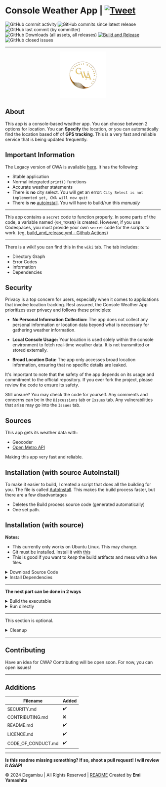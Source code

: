 # Console Weather App |  [![Tweet](https://img.shields.io/twitter/url/http/shields.io.svg?style=social)](https://twitter.com/intent/tweet?text=Get%20over%20170%20free%20design%20blocks%20based%20on%20Bootstrap%204&url=https://www.froala.com/design-blocks&via=froala&hashtags=bootstrap,design,templates,blocks,developers)
![GitHub commit activity](https://img.shields.io/github/commit-activity/t/Degamisu/Console-Weather-App) ![GitHub commits since latest release](https://img.shields.io/github/commits-since/Degamisu/Console-Weather-App/latest)
 ![GitHub last commit (by committer)](https://img.shields.io/github/last-commit/Degamisu/Console-Weather-App) ![GitHub Downloads (all assets, all releases)](https://img.shields.io/github/downloads/Degamisu/Console-Weather-App/total) [![Build and Release](https://github.com/Degamisu/Console-Weather-App/actions/workflows/build_and_release.yml/badge.svg?branch=master)](https://github.com/Degamisu/Console-Weather-App/actions/workflows/build_and_release.yml) ![GitHub closed issues](https://img.shields.io/github/issues-closed/Degamisu/console-weather-app)

---
<div>
<p align="center">
  <img src="/CWA-2-transparent-small.png"/>
</p>
</div>

## About

This app is a console-based weather app. You can choose between 2 options for location. You can **Specify** the location, or you can automatically find the location based off of **GPS tracking**. This is a very fast and reliable service that is being updated frequently.

## Important Information

The Legacy version of CWA is available [here](https://github.com/Degamisu/Console-Weather-App/tree/b6d01375763cd0d073334d68de05902801dd546b). It has the following:

- Stable application
- Normal integrated `print()` functions
- Accurate weather statements
- There is **no** city select. You will get an error: `City Select is not implemented yet, CWA will now quit`
- There is **no** [autoinstall](autoinstall.bash). You will have to build/run this _manually_

---

This app contains a `secret` code to function properly. In some parts of the code, a variable named `{GH_TOKEN}` is created. However, if you use Codespaces, you must provide your own `secret` code for the scripts to work. (eg, [build_and_release.yml - Github Actions](build_and_release.yml))

---

There is a wiki! you can find this in the `wiki` tab. The tab includes:

- Directory Graph
- Error Codes
- Information
- Dependencies

## Security

Privacy is a top concern for users, especially when it comes to applications that involve location tracking. Rest assured, the Console Weather App prioritizes user privacy and follows these principles:

- **No Personal Information Collection:** The app does not collect any personal information or location data beyond what is necessary for gathering weather information.

- **Local Console Usage:** Your location is used solely within the console environment to fetch real-time weather data. It is not transmitted or stored externally.

- **Broad Location Data:** The app only accesses broad location information, ensuring that no specific details are leaked.

It's important to note that the safety of the app depends on its usage and commitment to the official repository. If you ever fork the project, please review the code to ensure its safety.

Still unsure? You may check the code for yourself. Any comments and concerns can be in the `Discussions` tab or `Issues` tab. Any vulnerabilities that arise may go into the `Issues` tab. 


## Sources

This app gets its weather data with:

- Geocoder
- [Open Metro API](https://api.open-meteo.com/v1/forecastP|)

Making this app very fast and reliable.

## Installation (with source AutoInstall)

To make it easier to build, I created a script that does all the building for you. The file is called [AutoInstall](autoinstall.bash). This makes the build process faster, but there are a few disadvantages

- Deletes the Build process source code (generated automatically)
- One set path.

## Installation (with source)

**Notes:**
- This currently only works on Ubuntu Linux. This may change.
- Git must be installed. Install it with [this](InstallGit.bash)
- This is good if you want to _keep_ the build artifacts and mess with a few files.

<details>
<summary>Download Source Code</summary>

To install the source code, run this command in any terminal:

```bash
mkdir Console-Weather-App-Source && cd Console-Weather-App-Source && gh repo clone Degamisu/Console-Weather-App && cd Console-Weather-App
```
This should download the source
</details>
<details>
<summary>Install Dependencies</summary>
This is the install command to install necissary dependencies.

```bash
pip install -r requirements.txt
```

**THIS IS CRUCIAL** to the installation of CWA.
</details>

---
**The next part can be done in 2 ways**

<details>
<summary>Build the executable</summary>

__This requires `pyinstaller` to build, which is installed under the `Install Dependencies` dropdown__

---

To build, run this into your bash console
```bash
pyinstaller --onefile main.py
```

</details>
<details>
<summary>Run directly</summary>
This is the easiest way through, skipping the building part. However, it would be harder to transport.


---

**Python**
```bash
cd dist && python main.py
```

**Python3**
```bash
cd dist && python3 ./main.py
```

</details>

---

This section is optional.

<details>
<summary>Cleanup</summary>

To clean up build artifacts (under /build), run this script:

```bash
rm -r build
```
</details>

---

## Contributing

Have an idea for CWA? Contributing will be open soon. For now, you can open issues!

---

## Additions

| Filename | Added             |
| ------- | ------------------ |
| SECURITY.md | ✔️ |
| CONTRIBUTING.md  | :x:                |
| README.md | ✔️|
| LICENCE.md | ✔️ |
| CODE_OF_CONDUCT.md | ✔️ |

---

**Is this readme missing something? If so, shoot a pull request! I will review it ASAP!**

© 2024 Degamisu | All Rights Reserved | [README](README.md) Created by **Emi Yamashita**
